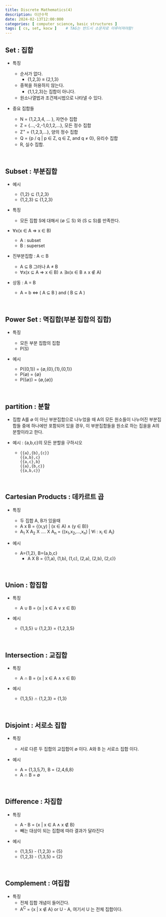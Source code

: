 ```yaml
---
title: Discrete Mathematics(4)
description: 이산수학
date: 2024-02-13T12:00:000
categories: [ computer science, basic structures ]
tags: [ cs, set, kocw ]    # TAG는 반드시 소문자로 이루어져야함!
---
```


<h2> Set : 집합 </h2>

- 특징
  - 순서가 없다.
    - {1,2,3} ≡ {2,1,3}
  - 중복을 허용하지 않는다.
    - {1,1,2,3}는 집합이 아니다.
  - 원소나열법과 조건제시법으로 나타낼 수 있다.

- 중요 집합들
  - N = {1,2,3,4, ... }, 자연수 집합
  - Z = {...,-2,-1,0,1,2,...}, 모든 정수 집합
  - Z<sup>+</sup> = {1,2,3,...}, 양의 정수 집합
  - Q = {p / q \| p ∈ Z, q ∈ Z, and q ≠ 0}, 유리수 집합
  - R, 실수 집합.

<br>

<h2> Subset : 부분집합 </h2>

- 예시
  - {1,2} ⊆ {1,2,3}
  - {1,2,3} ⊆ {1,2,3}


- 특징
  - 모든 집합 S에 대해서 (∅ ⊆ S) 와 (S ⊆ S)를 만족한다.


- ∀x(x ∈ A ⇒ x ∈ B)
  - A : subset
  - B : superset


- 진부분집합 : A ⊂ B
  - A ⊆ B 그러나 A ≠ B
  - ∀x(x ⊆ A ⇒ x ∈ B) ∧ ∃x(x ∈ B ∧ x ∉ A)


- 상동 : A = B
  - A = b ⇔ ( A ⊆ B ) and ( B ⊆ A )

<br>

<h2> Power Set : 멱집합(부분 집합의 집합) </h2>

- 특징
  - 모든 부분 집합의 집합
  - P(S)

- 예시
  - P({0,1}) = {∅,{0},{1},{0,1}}
  - P(∅) = {∅}
  - P({∅}) = {∅,{∅}}

<br>

<h2> partition : 분할 </h2>

- 집합 A를 ∅ 이 아닌 부분집합으로 나누었을 때 A의 모든 원소들이 나누어진 부분집합들 중에 하나에만 포함되어 있을 경우, 이 부분집합들을 원소로 하는 집을을 A의 분할이라고 한다.

- 예시 : {a,b,c}의 모든 분할을 구하시오
  - ```text
    {{a},{b},{c}}
    {{a,b},c}
    {{a,c},b}
    {{a},{b,c}}
    {{a,b,c}}
    ```

<br>


<h2> Cartesian Products : 데카르트 곱 </h2>

- 특징
  - 두 집합 A, B가 있을때
  - A x B = {(x,y) \| (x ∈ A) ∧ (y ∈ B)}
  - A<sub>1</sub> X A<sub>2</sub> X .... X A<sub>n</sub> = {(x<sub>1</sub>,x<sub>2</sub>,...,x<sub>n</sub>) \| ∀i :
    x<sub>i</sub> ∈ A<sub>i</sub>}

- 예시
  - A={1,2}, B={a,b,c}
    - A X B = {(1,a), (1,b), (1,c), (2,a), (2,b), (2,c)}

<br>

<h2> Union : 합집합 </h2>

- 특징
  - A ∪ B = {x \| x ∈ A ∨ x ∈ B}

- 예시
  - {1,3,5} ∪ {1,2,3} = {1,2,3,5}

<br>

<h2> Intersection : 교집합 </h2>

- 특징
  - A ∩ B = {x \| x ∈ A ∧ x ∈ B}

- 예시
  - {1,3,5} ∩ {1,2,3} = {1,3}

<br>

<h2> Disjoint : 서로소 집합 </h2>

- 특징
  - 서로 다른 두 집합의 교집합이 ∅ 이다. A와 B 는 서로소 집합 이다.

- 예시
  - A = {1,3,5,7}, B = {2,4,6,8}
  - A ∩ B = ∅

<br>

<h2> Difference : 차집합 </h2>

- 특징
  - A - B = {x \| x ∈ A ∧ x ∉ B}
  - 빼는 대상이 되는 집합에 따라 결과가 달라진다

- 예시
  - {1,3,5} - {1,2,3} = {5}
  - {1,2,3} - {1,3,5} = {2}

<br>

<h2> Complement : 여집합 </h2>

- 특징
  - 전체 집합 개념이 들어간다.
  - A<sup>C</sup> = {x \| x ∉ A} or U - A, 여기서 U 는 전체 집합이다.










